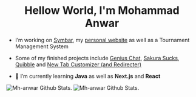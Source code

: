 <h1 align="center">Hellow World, I'm Mohammad Anwar</h1>

- I’m working on [Symbar](https://github.com/mh-anwar/symbar), my [personal website](https://github.com/mh-anwar/mh-anwar.ninja) as well as a Tournament Management System

- Some of my finished projects include [Genius Chat](https://github.com/r-chong/chat), [Sakura Sucks](https://github.com/mh-anwar/sakura-sucks), [Quibble](https://github.com/mh-anwar/quibble) and [New Tab Customizer (and Redirecter)](https://chrome.google.com/webstore/detail/new-tab-customizer-and-re/gkkhlojhkcjkbppegmljiaiiogonlikf)

- 🌱 I’m currently learning **Java** as well as **Next.js** and **React**

<picture>
  <source media="(prefers-color-scheme: dark)" srcset="https://github-readme-stats.vercel.app/api?username=mh-anwar&show_icons=true&count_private=true&hide_border=true&theme=github_dark">
  <source media="(prefers-color-scheme: light)" srcset="https://github-readme-stats.vercel.app/api?username=mh-anwar&show_icons=true&count_private=true&hide_border=true&theme=github_light">
  <img alt="Mh-anwar Github Stats." src="https://github-readme-stats.vercel.app/api?username=mh-anwar&show_icons=true&count_private=true&hide_border=true&theme=github_light">
</picture>
<picture>
  <source media="(prefers-color-scheme: dark)" srcset="https://github-readme-stats.vercel.app/api/top-langs/?username=mh-anwar&hide_border=true&layout=compact&theme=github_dark">
  <source media="(prefers-color-scheme: light)" srcset="https://github-readme-stats.vercel.app/api/top-langs/?username=mh-anwar&hide_border=true&layout=compact&theme=github_light">
  <img alt="Mh-anwar Github Stats." src="https://github-readme-stats.vercel.app/api/top-langs/?username=mh-anwar&hide_border=true&layout=compact&theme=github_light">
</picture>
